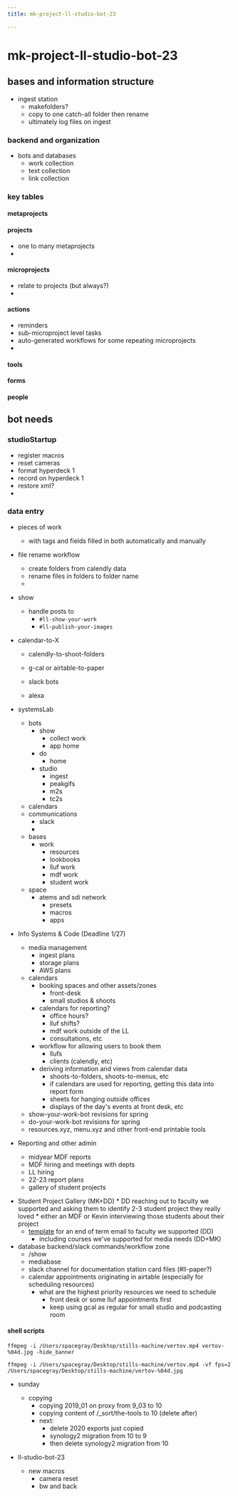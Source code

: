 ```yaml
---
title: mk-project-ll-studio-bot-23

---
```


# mk-project-ll-studio-bot-23

## bases and information structure

- ingest station
    - makefolders?
    - copy to one catch-all folder then rename
    - ultimately log files on ingest


### backend and organization
- bots and databases
    - work collection
    - text collection
    - link collection


### key tables

#### metaprojects

#### projects

- one to many metaprojects
- 

#### microprojects
- relate to projects (but always?)
- 

#### actions
- reminders
- sub-microproject level tasks
- auto-generated workflows for some repeating microprojects
- 

#### tools

#### forms

#### people



## bot needs

### studioStartup

- register macros
- reset cameras
- format hyperdeck 1
- record on hyperdeck 1
- restore xml?
- 

### data entry

- pieces of work
    - with tags and fields filled in both automatically and manually



- file rename workflow
    - create folders from calendly data
    - rename files in folders to folder name
    - 
- show
    - handle posts to
        - `#ll-show-your-work`
        - `#ll-publish-your-images`

- calendar-to-X
    - calendly-to-shoot-folders
    - g-cal or airtable-to-paper

    - slack bots
    - alexa



- systemsLab
    - bots
        - show
            - collect work
            - app home
        - do
            - home
        - studio
            - ingest
            - peakgifs
            - m2s
            - tc2s
    - calendars
    - communications
        - slack
        - 
    - bases
        - work
            - resources
            - lookbooks
            - lluf work
            - mdf work
            - student work
    - space
        - atems and sdi network
            - presets
            - macros
            - apps



- Info Systems & Code (Deadline 1/27)
    - media management
        - ingest plans
        - storage plans
        - AWS plans
    - calendars
        - booking spaces and other assets/zones
            - front-desk
            - small studios & shoots
        - calendars for reporting?
            - office hours?
            - lluf shifts?
            - mdf work outside of the LL
            - consultations, etc
        - workflow for allowing users to book them
            - llufs
            - clients (calendly, etc)
        - deriving information and views from calendar data
            - shoots-to-folders, shoots-to-menus, etc
            - if calendars are used for reporting, getting this data into report form
            - sheets for hanging outside offices
            - displays of the day's events at front desk, etc
    - show-your-work-bot revisions for spring
    - do-your-work-bot revisions for spring
    - resources.xyz, menu.xyz and other front-end printable tools
- Reporting and other admin
    - midyear MDF reports
    - MDF hiring and meetings with depts
    - LL hiring
    - 22-23 report plans
    - gallery of student projects



* Student Project Gallery (MK+DD)
        * DD reaching out to faculty we supported and asking them to identify 2-3 student project they really loved
        * either an MDF or Kevin interviewing those students about their project
    * [template](/3QdQ1MfjSXCctO7XpMgVfA) for an end of term email to faculty we supported (DD)
        * including courses we've supported for media needs (DD+MK)
* database backend/slack commands/workflow zone
    * /show
    * mediabase
    * slack channel for documentation station card files (#ll-paper?)
    * calendar appointments originating in airtable (especially for scheduling resources)
        * what are the highest priority resources we need to schedule
            * front desk or some lluf appointments first
            * keep using gcal as regular for small studio and podcasting room




#### shell scripts

`ffmpeg -i /Users/spacegray/Desktop/stills-machine/vertov.mp4 vertov-%04d.jpg -hide_banner`

`ffmpeg -i /Users/spacegray/Desktop/stills-machine/vertov.mp4 -vf fps=2 /Users/spacegray/Desktop/stills-machine/vertov-%04d.jpg`





- sunday
    - copying
        - copying 2019_01 on proxy from 9_03 to 10
        - copying content of /_sort/the-tools to 10 (delete after)
        - next: 
            - delete 2020 exports just copied
            - synology2 migration from 10 to 9
            - then delete synology2 migration from 10



- ll-studio-bot-23
    - new macros
        - camera reset
        - bw and back